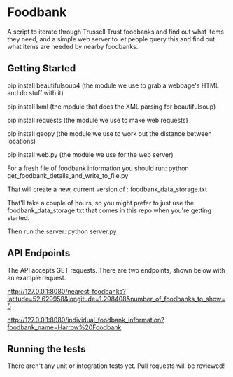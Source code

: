 # Foodbank

A script to iterate through Trussell Trust foodbanks and find out what items they need, and a simple web server to let people query this and find out what items are needed by nearby foodbanks.

## Getting Started

pip install beautifulsoup4 
(the module we use to grab a webpage's HTML and do stuff with it)

pip install lxml 
(the module that does the XML parsing for beautifulsoup)

pip install requests 
(the module we use to make web requests)

pip install geopy
(the module we use to work out the distance between locations)

pip install web.py
(the module we use for the web server)

For a fresh file of foodbank information you should run:
python get_foodbank_details_and_write_to_file.py

That will create a new, current version of :
foodbank_data_storage.txt

That'll take a couple of hours, so you might prefer to just use the foodbank_data_storage.txt that comes in this repo when you're getting started.

Then run the server:
python server.py


## API Endpoints

The API accepts GET requests. There are two endpoints, shown below with an example request.

http://127.0.0.1:8080/nearest_foodbanks?latitude=52.629958&longitude=1.298408&number_of_foodbanks_to_show=5

http://127.0.0.1:8080/individual_foodbank_information?foodbank_name=Harrow%20Foodbank

## Running the tests

There aren't any unit or integration tests yet. Pull requests will be reviewed!